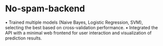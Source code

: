 # No-spam-backend
•	Trained multiple models (Naive Bayes, Logistic Regression, SVM), selecting the best based on cross-validation performance.
•	Integrated the API with a minimal web frontend for user interaction and visualization of prediction results.

